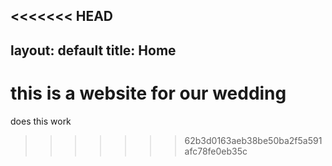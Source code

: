 <<<<<<< HEAD
---
layout: default
title: Home
---

this is a website for our wedding
=======
does this work
>>>>>>> 62b3d0163aeb38be50ba2f5a591afc78fe0eb35c
